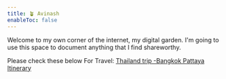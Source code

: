 ```yaml
---
title: 🪴 Avinash
enableToc: false
---
```



Welcome to my own corner of the internet, my digital garden. I'm going to use this space to document anything that I find shareworthy. 

Please check these below
For Travel:
[Thailand trip -Bangkok Pattaya Itinerary](./Obsidian%20Vault/Bangkok_Itinerary.md )
